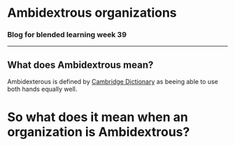 # Ambidextrous organizations

### Blog for blended learning week 39 

---

## What does Ambidextrous mean?

Ambidexterous is defined by [Cambridge Dictionary](https://dictionary.cambridge.org/dictionary/english/ambidextrous) as beeing able to use both hands equally well. 

# So what does it mean when an organization is Ambidextrous? 



